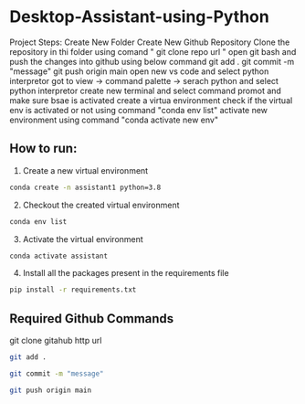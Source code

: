 # Desktop-Assistant-using-Python
Project Steps:
    Create New Folder
    Create New Github Repository
    Clone the repository in thi folder using comand " git clone repo url "
    open git bash and push the changes into github using below command
        git add .
        git commit -m "message"
        git push origin main
    open new vs code and select python interpretor
         got to view -> command palette -> serach python and select python interpretor
    create new terminal and select command promot and make sure bsae is activated
    create a virtua environment
    check if the virtual env is activated or not using command "conda env list"
    activate new environment using command "conda activate new env"


## How to run:

1. Create a new virtual environment

```bash
conda create -n assistant1 python=3.8

```

2. Checkout the created virtual environment

```bash
conda env list

```

3. Activate the virtual environment

```bash
conda activate assistant 

```

4. Install all the packages present in the requirements file


```bash
pip install -r requirements.txt

```


## Required Github Commands
git clone gitahub http url
```bash
git add .

git commit -m "message"

git push origin main
```
